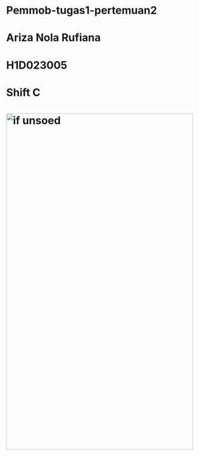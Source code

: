 # Pemmob-tugas1-pertemuan2
# Ariza Nola Rufiana
# H1D023005
# Shift C
# <img width="500" height="900" alt="if unsoed" src="https://github.com/user-attachments/assets/33dd205f-05d5-4610-bf8d-cc2c242c7877" />
